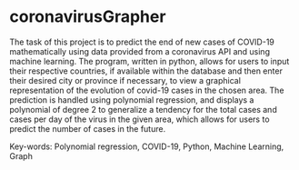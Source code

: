 # coronavirusGrapher
The task of this project is to predict the end of new cases of COVID-19 mathematically using data provided from a coronavirus API and using machine learning. The program, written in python, allows for users to input their respective countries, if available within the database and then enter their desired city or province if necessary, to view a graphical representation of the evolution of covid-19 cases in the chosen area. The prediction is handled using polynomial regression, and displays a polynomial of degree 2 to generalize a tendency for the total cases and cases per day of the virus in the given area, which allows for users to predict the number of cases in the future.

Key-words: Polynomial regression, COVID-19, Python, Machine Learning, Graph
